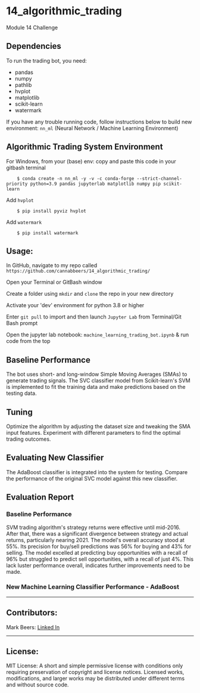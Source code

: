 # 14_algorithmic_trading
Module 14 Challenge

## Dependencies
To run the trading bot, you need:

+ pandas
+ numpy
+ pathlib
+ hvplot
+ matplotlib
+ scikit-learn
+ watermark

If you have any trouble running code, follow instructions below to build new environment: `nn_ml` (Neural Network / Machine Learning Environment)

## Algorithmic Trading System Environment
For Windows, from your (base) env: copy and paste this code in your gitbash terminal 

        $ conda create -n nn_ml -y -v -c conda-forge --strict-channel-priority python=3.9 pandas jupyterlab matplotlib numpy pip scikit-learn

Add `hvplot`

        $ pip install pyviz hvplot
        
Add `watermark`

        $ pip install watermark

## Usage: 

In GitHub, navigate to my repo called `https://github.com/cannabbeers/14_algorithmic_trading/`

Open your Terminal or GitBash window

Create a folder using `mkdir` and `clone` the repo in your new directory

Activate your 'dev' environment for python 3.8 or higher

Enter `git pull` to import and then launch `Jupyter Lab` from Terminal/Git Bash prompt

Open the jupyter lab notebook: `machine_learning_trading_bot.ipynb` & run code from the top

## Baseline Performance
The bot uses short- and long-window Simple Moving Averages (SMAs) to generate trading signals. The SVC classifier model from Scikit-learn's SVM is implemented to fit the training data and make predictions based on the testing data.

## Tuning
Optimize the algorithm by adjusting the dataset size and tweaking the SMA input features. Experiment with different parameters to find the optimal trading outcomes.

## Evaluating New Classifier
The AdaBoost classifier is integrated into the system for testing. Compare the performance of the original SVC model against this new classifier.

## Evaluation Report

### Baseline Performance 
SVM trading algorithm's strategy returns were effective until mid-2016. After that, there was a significant divergence between strategy and actual returns, particularly nearing 2021. The model's overall accuracy stood at 55%. Its precision for buy/sell predictions was 56% for buying and 43% for selling. The model excelled at predicting buy opportunities with a recall of 96% but struggled to predict sell opportunities, with a recall of just 4%.  This lack luster performance overall, indicates further improvements need to be made.

### 

### New Machine Learning Classifier Performance - AdaBoost


---

## Contributors:

Mark Beers: 
[Linked In](https://www.linkedin.com/in/markwbeers/)

---

## License:

MIT License: A short and simple permissive license with conditions only requiring preservation of copyright and license notices. Licensed works, modifications, and larger works may be distributed under different terms and without source code.
